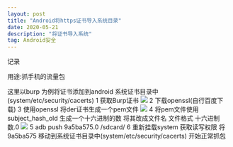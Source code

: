 ```yaml
---
layout: post
title: "Android将https证书导入系统目录"
date: 2020-05-21
description: "将证书导入系统"
tag: Android安全
---
```

记录

用途:抓手机的流量包

这里以burp 为例将证书添加到android 系统证书目录中(system/etc/security/cacerts)
1 获取Burp证书
![](/images/posts/Android_add_证书/1.png)
2 下载openssl(自行百度下载)
3 使用openssl 将der证书生成一个pem文件 
![](/images/posts/Android_add_证书/2生成pem文件.png)
4 将pem文件使用subject_hash_old 生成一个十六进制的数 将其改成文件名 文件格式 十六进制数.0
![](/images/posts/Android_add_证书/3push.png)
5 adb push 9a5ba575.0 /sdcard/
6 重新挂载system 获取读写权限 将9a5ba575 移动到系统证书目录中(system/etc/security/cacerts) 开始正常抓包


